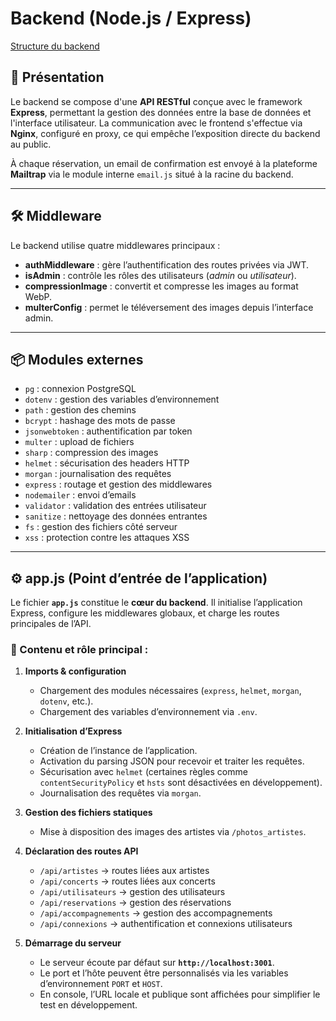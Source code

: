 # Backend (Node.js / Express)

[Structure du backend](structure_backend.md)

## 📌 Présentation

Le backend se compose d'une **API RESTful** conçue avec le framework **Express**, permettant la gestion des données entre la base de données et l'interface utilisateur.
La communication avec le frontend s'effectue via **Nginx**, configuré en proxy, ce qui empêche l’exposition directe du backend au public.

À chaque réservation, un email de confirmation est envoyé à la plateforme **Mailtrap** via le module interne `email.js` situé à la racine du backend.

---

## 🛠 Middleware

Le backend utilise quatre middlewares principaux :

* **authMiddleware** : gère l’authentification des routes privées via JWT.
* **isAdmin** : contrôle les rôles des utilisateurs (*admin* ou *utilisateur*).
* **compressionImage** : convertit et compresse les images au format WebP.
* **multerConfig** : permet le téléversement des images depuis l’interface admin.

---

## 📦 Modules externes

* `pg` : connexion PostgreSQL
* `dotenv` : gestion des variables d’environnement
* `path` : gestion des chemins
* `bcrypt` : hashage des mots de passe
* `jsonwebtoken` : authentification par token
* `multer` : upload de fichiers
* `sharp` : compression des images
* `helmet` : sécurisation des headers HTTP
* `morgan` : journalisation des requêtes
* `express` : routage et gestion des middlewares
* `nodemailer` : envoi d’emails
* `validator` : validation des entrées utilisateur
* `sanitize` : nettoyage des données entrantes
* `fs` : gestion des fichiers côté serveur
* `xss` : protection contre les attaques XSS

---

## ⚙️ app.js (Point d’entrée de l’application)

Le fichier **`app.js`** constitue le **cœur du backend**.
Il initialise l’application Express, configure les middlewares globaux, et charge les routes principales de l’API.

### 📑 Contenu et rôle principal :

1. **Imports & configuration**

   * Chargement des modules nécessaires (`express`, `helmet`, `morgan`, `dotenv`, etc.).
   * Chargement des variables d’environnement via `.env`.

2. **Initialisation d’Express**

   * Création de l’instance de l’application.
   * Activation du parsing JSON pour recevoir et traiter les requêtes.
   * Sécurisation avec `helmet` (certaines règles comme `contentSecurityPolicy` et `hsts` sont désactivées en développement).
   * Journalisation des requêtes via `morgan`.

3. **Gestion des fichiers statiques**

   * Mise à disposition des images des artistes via `/photos_artistes`.

4. **Déclaration des routes API**

   * `/api/artistes` → routes liées aux artistes
   * `/api/concerts` → routes liées aux concerts
   * `/api/utilisateurs` → gestion des utilisateurs
   * `/api/reservations` → gestion des réservations
   * `/api/accompagnements` → gestion des accompagnements
   * `/api/connexions` → authentification et connexions utilisateurs

5. **Démarrage du serveur**

   * Le serveur écoute par défaut sur **`http://localhost:3001`**.
   * Le port et l’hôte peuvent être personnalisés via les variables d’environnement `PORT` et `HOST`.
   * En console, l’URL locale et publique sont affichées pour simplifier le test en développement.

